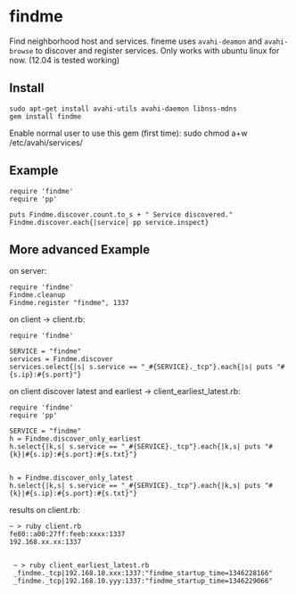 findme
======

Find neighborhood host and services. fineme uses `avahi-deamon` and `avahi-browse` to discover and register services. Only works with ubuntu linux for now. (12.04 is tested working)


Install
-------
    sudo apt-get install avahi-utils avahi-daemon libnss-mdns
    gem install findme
    
Enable normal user to use this gem (first time):
    sudo chmod a+w /etc/avahi/services/
    
Example
-------

    require 'findme'
    require 'pp'

    puts Findme.discover.count.to_s + " Service discovered."
    Findme.discover.each{|service| pp service.inspect}
    
More advanced Example
---------------------

on server:

    require 'findme'
    Findme.cleanup
    Findme.register "findme", 1337

on client -> client.rb:
    
    require 'findme'

    SERVICE = "findme"
    services = Findme.discover
    services.select{|s| s.service == "_#{SERVICE}._tcp"}.each{|s| puts "#{s.ip}:#{s.port}"}

on client discover latest and earliest -> client_earliest_latest.rb:
    
    require 'findme'
    require 'pp'

    SERVICE = "findme"
    h = Findme.discover_only_earliest
    h.select{|k,s| s.service == "_#{SERVICE}._tcp"}.each{|k,s| puts "#{k}|#{s.ip}:#{s.port}:#{s.txt}"}

     
    h = Findme.discover_only_latest
    h.select{|k,s| s.service == "_#{SERVICE}._tcp"}.each{|k,s| puts "#{k}|#{s.ip}:#{s.port}:#{s.txt}"}
 

results on client.rb:

    ~ > ruby client.rb
    fe80::a00:27ff:feeb:xxxx:1337
    192.168.xx.xx:1337


     ~ > ruby client_earliest_latest.rb
     _findme._tcp|192.168.10.xxx:1337:"findme_startup_time=1346228166"
     _findme._tcp|192.168.10.yyy:1337:"findme_startup_time=1346229066"
